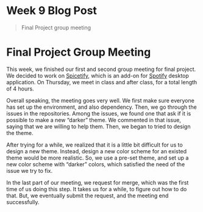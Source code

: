 # Week 9 Blog Post


> Final Project group meeting
> 
<!--more-->

# Final Project Group Meeting

This week, we finished our first and second group meeting for final project. We decided to work on [Spicetify](https://spicetify.app/), which is an add-on for [Spotify](https://www.spotify.com/us/) desktop application. On Thursday, we meet in class and after class, for a total length of 4 hours. 

Overall speaking, the meeting goes very well. We first make sure everyone has set up the environment, and also dependency. Then, we go through the issues in the repositories. Among the issues, we found one that ask if it is possible to make a new “darker” theme. We commented in that issue, saying that we are willing to help them. Then, we began to tried to design the theme. 

After trying for a while, we realized that it is a little bit difficult for us to design a new theme. Instead, design a new color scheme for an existed theme would be more realistic. So, we use a pre-set theme, and set up a new color scheme with “darker” colors, which satisfied the need of the issue we try to fix.

In the last part of our meeting, we request for merge, which was the first time of us doing this step. It takes us for a while, to figure out how to do that. But, we eventually submit the request, and the meeting end successfully.
